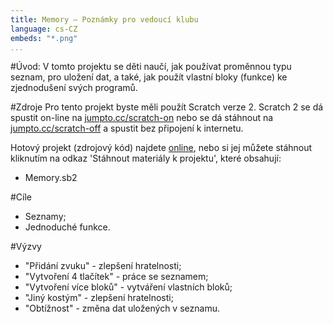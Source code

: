 ```yaml
---
title: Memory — Poznámky pro vedoucí klubu
language: cs-CZ
embeds: "*.png"
...
```


#Úvod:
V tomto projektu se děti naučí, jak používat proměnnou typu seznam, pro uložení dat, a také, jak použít vlastní bloky (funkce) ke zjednodušení svých programů.

#Zdroje
Pro tento projekt byste měli použít Scratch verze 2. Scratch 2 se dá spustit on-line na  [jumpto.cc/scratch-on](http://jumpto.cc/scratch-on) nebo se dá stáhnout na  [jumpto.cc/scratch-off](http://jumpto.cc/scratch-off) a spustit bez připojení k internetu.

Hotový projekt (zdrojový kód) najdete <a href="http://scratch.mit.edu/projects/34874510/#editor">online</a>, nebo si jej můžete stáhnout kliknutím na odkaz 'Stáhnout materiály k projektu', které obsahují:

+ Memory.sb2

#Cíle
+ Seznamy;
+ Jednoduché funkce.

#Výzvy
+ "Přidání zvuku" - zlepšení hratelnosti;
+ "Vytvoření 4 tlačítek" - práce se seznamem;
+ "Vytvoření více bloků" - vytváření vlastních bloků;
+ "Jiný kostým" - zlepšení hratelnosti;
+ "Obtížnost" - změna dat uložených v seznamu.
